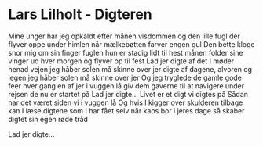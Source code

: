 # Lars Lilholt - Digteren


Mine unger har jeg opkaldt efter månen
visdommen og den lille fugl
der flyver oppe under himlen
når mælkebøtten farver engen gul
Den bette kloge snor mig om sin finger
fuglen hun er stadig lidt til hest
månen folder sine vinger
ud hver morgen og flyver op til fest
Lad jer digte af det I møder henad vejen
jeg håber solen må skinne over jer
digte af dagene, alvoren og legen
jeg håber solen må skinne over jer
Og jeg tryglede de gamle gode feer
hver gang en af jer i vuggen lå
giv dem gaverne til at navigere
under rejsen de nu er startet på
Lad jer digte...
Livet er et digt vi digtes på
Sådan har det været siden vi i vuggen lå
Og hvis I kigger over skulderen tilbage
kan I læse digtene som I har fået
selv når kaos bor i jeres dage
så skaber digtet sin egen røde tråd

Lad jer digte...

